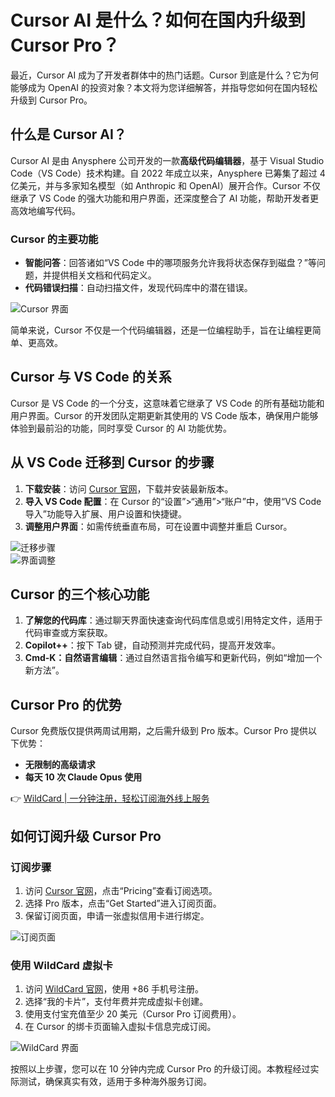 # Cursor AI 是什么？如何在国内升级到 Cursor Pro？

最近，Cursor AI 成为了开发者群体中的热门话题。Cursor 到底是什么？它为何能够成为 OpenAI 的投资对象？本文将为您详细解答，并指导您如何在国内轻松升级到 Cursor Pro。

## 什么是 Cursor AI？

Cursor AI 是由 Anysphere 公司开发的一款**高级代码编辑器**，基于 Visual Studio Code（VS Code）技术构建。自 2022 年成立以来，Anysphere 已筹集了超过 4 亿美元，并与多家知名模型（如 Anthropic 和 OpenAI）展开合作。Cursor 不仅继承了 VS Code 的强大功能和用户界面，还深度整合了 AI 功能，帮助开发者更高效地编写代码。

### Cursor 的主要功能  
- **智能问答**：回答诸如“VS Code 中的哪项服务允许我将状态保存到磁盘？”等问题，并提供相关文档和代码定义。  
- **代码错误扫描**：自动扫描文件，发现代码库中的潜在错误。  

![Cursor 界面](https://bbtdd.com/img/6501883097.webp)

简单来说，Cursor 不仅是一个代码编辑器，还是一位编程助手，旨在让编程更简单、更高效。

## Cursor 与 VS Code 的关系

Cursor 是 VS Code 的一个分支，这意味着它继承了 VS Code 的所有基础功能和用户界面。Cursor 的开发团队定期更新其使用的 VS Code 版本，确保用户能够体验到最前沿的功能，同时享受 Cursor 的 AI 功能优势。

## 从 VS Code 迁移到 Cursor 的步骤

1. **下载安装**：访问 [Cursor 官网](https://www.cursor.com/)，下载并安装最新版本。  
2. **导入 VS Code 配置**：在 Cursor 的“设置”>“通用”>“账户”中，使用“VS Code 导入”功能导入扩展、用户设置和快捷键。  
3. **调整用户界面**：如需传统垂直布局，可在设置中调整并重启 Cursor。  

![迁移步骤](https://bbtdd.com/img/9337369545012134.webp)  
![界面调整](https://bbtdd.com/img/85521959865645.webp)

## Cursor 的三个核心功能

1. **了解您的代码库**：通过聊天界面快速查询代码库信息或引用特定文件，适用于代码审查或方案获取。  
2. **Copilot++**：按下 Tab 键，自动预测并完成代码，提高开发效率。  
3. **Cmd-K：自然语言编辑**：通过自然语言指令编写和更新代码，例如“增加一个新方法”。  

## Cursor Pro 的优势

Cursor 免费版仅提供两周试用期，之后需升级到 Pro 版本。Cursor Pro 提供以下优势：
- **无限制的高级请求**  
- **每天 10 次 Claude Opus 使用**  

👉 [WildCard | 一分钟注册，轻松订阅海外线上服务](https://bbtdd.com/WildCard)

## 如何订阅升级 Cursor Pro

### 订阅步骤  
1. 访问 [Cursor 官网](https://www.cursor.com/)，点击“Pricing”查看订阅选项。  
2. 选择 Pro 版本，点击“Get Started”进入订阅页面。  
3. 保留订阅页面，申请一张虚拟信用卡进行绑定。  

![订阅页面](https://bbtdd.com/img/69760849720768.webp)  

### 使用 WildCard 虚拟卡  
1. 访问 [WildCard 官网](https://bbtdd.com/WildCard)，使用 +86 手机号注册。  
2. 选择“我的卡片”，支付年费并完成虚拟卡创建。  
3. 使用支付宝充值至少 20 美元（Cursor Pro 订阅费用）。  
4. 在 Cursor 的绑卡页面输入虚拟卡信息完成订阅。  

![WildCard 界面](https://bbtdd.com/img/1130407794.webp)  

按照以上步骤，您可以在 10 分钟内完成 Cursor Pro 的升级订阅。本教程经过实际测试，确保真实有效，适用于多种海外服务订阅。